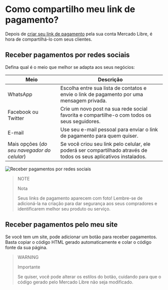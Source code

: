 # Como compartilho meu link de pagamento?

Depois de [criar seu link de pagamento](https://www.mercadopago[FAKER][URL][DOMAIN]/developers/pt/guides/online-payments/payment-link/create-button) pela sua conta Mercado Libre, é hora de compartilhá-lo com seus clientes.

## Receber pagamentos por redes sociais

Defina qual é o meio que melhor se adapta aos seus negócios:

| **Meio** | **Descrição** |
| --- | --- |
| WhatsApp | Escolha entre sua lista de contatos e envie o link de pagamento por uma mensagem privada. |
| Facebook ou Twitter | Crie um novo post na sua rede social favorita e compartilhe-o com todos os seus seguidores. |
| E-mail | Use seu e-mail pessoal para enviar o link de pagamento para quem quiser. |
| Mais opções (_do seu navegador do celular_) | Se você criou seu link pelo celular, ele poderá ser compartilhado através de todos os seus aplicativos instalados. |

![Receber pagamentos por redes sociais](/images/button/byl_compartilhar.png)

> NOTE
> 
> Nota
> 
> Seus links de pagamento aparecem com foto! Lembre-se de adicioná-la na criação para dar segurança aos seus compradores e identificarem melhor seu produto ou serviço.

## Receber pagamentos pelo meu site

Se você tem um site, pode adicionar um botão para receber pagamentos.
Basta copiar o código HTML gerado automaticamente e colar o código fonte da sua página.

> WARNING
> 
> Importante
> 
> Se quiser, você pode alterar os estilos do botão, cuidando para que o código gerado pelo Mercado Libre não seja modificado.
